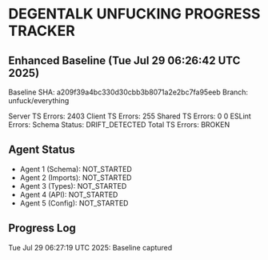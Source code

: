 # DEGENTALK UNFUCKING PROGRESS TRACKER

## Enhanced Baseline (Tue Jul 29 06:26:42 UTC 2025)
Baseline SHA: a209f39a4bc330d30cbb3b8071a2e2bc7fa95eeb
Branch: unfuck/everything

Server TS Errors: 2403
Client TS Errors: 255
Shared TS Errors: 0
0
ESLint Errors: 
Schema Status: DRIFT_DETECTED
Total TS Errors: BROKEN

## Agent Status
- Agent 1 (Schema): NOT_STARTED
- Agent 2 (Imports): NOT_STARTED  
- Agent 3 (Types): NOT_STARTED
- Agent 4 (API): NOT_STARTED
- Agent 5 (Config): NOT_STARTED

## Progress Log
Tue Jul 29 06:27:19 UTC 2025: Baseline captured

